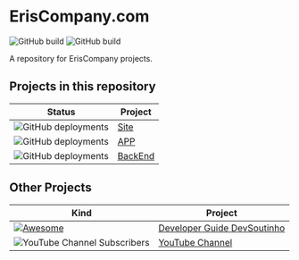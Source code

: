 # ErisCompany.com

![GitHub build](https://img.shields.io/badge/ErisCompany-Official-brightgreen)
![GitHub build](https://img.shields.io/badge/Site-Success-brightgreen)

 A repository for ErisCompany projects.



 ## **Projects in this repository**

 | Status | Project |
| --- | --- |
| ![GitHub deployments](https://img.shields.io/badge/Next-Success-brightgreen) | [Site](https://eriscompany.glitch.me)  |
| ![GitHub deployments](https://img.shields.io/badge/Expo-Working-blue) | [APP](https://Expo.com) |
| ![GitHub deployments](https://img.shields.io/badge/Mysql-OFF-red) | [BackEnd](https://PhpMyAdmin) |

## **Other Projects**

| Kind | Project |
| --- | --- |
| [![Awesome](https://cdn.rawgit.com/sindresorhus/awesome/d7305f38d29fed78fa85652e3a63e154dd8e8829/media/badge.svg)](https://github.com/sindresorhus/awesome) | [Developer Guide DevSoutinho](https://github.com/omariosouto/awesome-dev-guide-devsoutinho) |
| ![YouTube Channel Subscribers](https://img.shields.io/youtube/channel/subscribers/UCzR2u5RWXWjUh7CwLSvbitA?style=social) | [YouTube Channel](https://youtube.com/c/DevSoutinho) |
